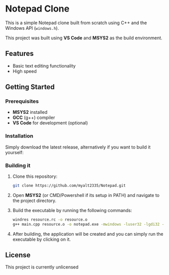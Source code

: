
# Notepad Clone

This is a simple Notepad clone built from scratch using C++ and the Windows API (`windows.h`). 

This project was built using **VS Code** and **MSYS2** as the build environment.

## Features
- Basic text editing functionality
- High speed

## Getting Started

### Prerequisites
- **MSYS2** installed
- **GCC** (g++) compiler
- **VS Code** for development (optional)

### Installation

Simply download the latest release, alternatively if you want to build it yourself:

### Building it

1. Clone this repository:
    ```bash
    git clone https://github.com/myalt2335/Notepad.git
    ```

2. Open **MSYS2** (or CMD/Powershell if its setup in PATH) and navigate to the project directory.

3. Build the executable by running the following commands:
    ```bash
    windres resource.rc -o resource.o
    g++ main.cpp resource.o -o notepad.exe -mwindows -luser32 -lgdi32 -lcomdlg32 -lcomctl32 -lshlwapi -static-libgcc -static-libstdc++
    ```

4. After building, the application will be created and you can simply run the executable by clicking on it.

## License

This project is currently unlicensed
